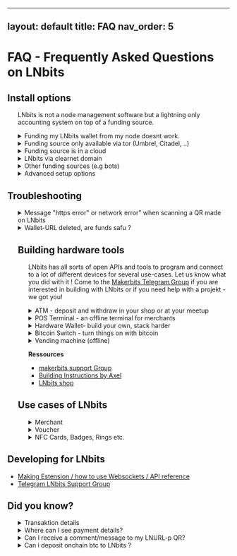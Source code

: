 ------
layout: default
title: FAQ
nav_order: 5
---



FAQ - Frequently Asked Questions on LNbits
==========================================

<h2>Install options</h2>
<ui><ul>
    <p>LNbits is not a node management software but a lightning only accounting system on top of a funding source.</p>
  
<details><summary>Funding my LNbits wallet from my node doesnt work.</summary>
<p>You will need to edit the lnd.conf file for this. The parameter to be included are <i>allow-circular-route=1 </i> respectively <i>allow_self_payment=1</i>. 
 </p>
 </details>
  
<details><summary>Funding source only available via tor (Umbrel, Citadel, ..)</summary>
    <ul><p>
        </p></ul>
    </details>
    
<details><summary>Funding source is in a cloud</summary>
    <ul><p>Voltage: lnd.conf cannot be edited atm
        </p></ul>
    </details>
    
<details><summary>LNbits via clearnet domain</summary>
    <ul><p>trezor hannes
        </p></ul>
</details>
    
<details><summary>Other funding sources (e.g bots)</summary>
    <ul>
 <p>The <a href="http://docs.lnbits.org/guide/wallets.html">new LNbits manual</a> shows you which sources you can use and how to configure each here</a>
        </p></ul>
</details>
    
<details><summary>Advanced setup options</summary>
    <ul><p>
      <details><summary>Can I prevent others from generating wallets on my node?</summary>
 <p>When you run your LNbits in clearnet basically everyone can generate a wallet on it. Since the funds of your node are bound to these wallets you might want to prevent that. There are two ways to do so
 <li>configure the allowed users / extensions <a href="https://github.com/lnbits/lnbits/blob/main/.env.example">in the .env file</a>
 <li>configure the allowed users / extensions <a href="https://github.com/lnbits/lnbits/tree/main/lnbits/extensions/usermanager">via the Usermanager-Extension</a>. You can find <a href="http://docs.lnbits.org/guide/admin_ui.html">more info about the superuser and the admin extension here</a>
 Please not that all entries in the .env file will not be the taken into account anylonger after you activated the admin extension.
 </p>
 </details>
  </ul>
    </p></ul>
</details>
</ui>



<h2>Troubleshooting</h2>
<ui><ul>
  <details><summary>Message "https error" or network error" when scanning a QR made on LNbits</summary><ui>
<p>Bad news, this is a routing error that might have quite a lot of reasons. Lets try a few of the most possible problems and their solutions. </p>
  <p>A - LNbits is running behind Tor only, you can't open it on a public domain like lnbits.yourdomain.com</p>

    <li>Open your LNbits LNURL page using the .onion URI, so the QR is generated using an accessible .onion URI. Do not generate that QR from a .local URI, because it will not be visible over internet, only in your LAN.</li>
    <li>Open your LN wallet app that you use to scan that QR, using Tor connection. Otherwise your app cannot read that .onion URI. If the app it doesn't have integrated Tor, you can use Orbot (Android).</li>
  </ui>
  <p>B - If you run your LNbits over Tor and want to offer public LN services, you should consider to move it to a clearnet (domain/IP) access, with https SSL certificate.</p>
  <ul>
    <li>The easiest way (2 min setup) is to use Caddy. Just follow the instructions from <a href="https://docs.lnbits.org/guide/installation.html#reverse-proxy-with-automatic-https-using-caddy">here</a> and your LNbits will be accesible through clearnet https.
        You must have a domain and be able to configure in your DNS records a subdomain for your LNbits instance (eg. lnbits.mydomain.com).
        Also you need access to your internet router to open the port 443 and forward it your LNbits IP machine in your LAN.</li>
    <li>You can also use apache option, explained in the <a href="https://docs.lnbits.org/guide/installation.html#running-behind-an-apache2-reverse-proxy-over-https">LNbits installation manual</a>.</li>
    <li>If you LNbits run in a bundle node (Umbrel, Citadel, myNode, Embassy, Raspiblitz etc), you can follow <a href="https://github.com/TrezorHannes/vps-lnbits">this extensive guide</a> with many options to make your Tor only LNbits into a clearnet LNbits.
    </ui> </details>

  <details><summary>Wallet-URL deleted, are funds safu ?</summary>
    <ul>
      <p>
       <details><summary>Wallet on demo server legend.lnbits</summary><p>Always save a copy of your wallet-URL, Export2phone-QR or LNDhub for your own wallets in a safe place. LNbits CANNOT help you to recover them when lost.
      </details>     
      </p>
     
      <p>
      <details><summary>Wallet on your own funding source/node</summary><p>Always save a copy of your wallet-URL, Export2phone-QR or LNDhub for your own wallets in a safe place. You can find all LNbits wallet-IDs in your LNbits database. 
         </ul>
      </details> 
    </p></ul>
    
  </details>
 
 
 

<h2>Building hardware tools</h2>
<ul>
  <p>LNbits has all sorts of open APIs and tools to program and connect to a lot of different devices for several use-cases. Let us know what you did with it ! Come to the <a href="https://t.me/makerbits">Makerbits Telegram Group</a> if you are interested in building with LNbits or if you need help with a projekt - we got you! </p>

 
 <details><summary>ATM - deposit and withdraw in your shop or at your meetup</summary>
    <ul><p>
        </p></ul>
</details>
  
<details><summary>POS Terminal - an offline terminal for merchants</summary>
    <ul><p>
        </p></ul>
    </details>
    
<details><summary>Hardware Wallet- build your own, stack harder</summary>
    <ul><p>
        </p></ul>
</details>
    
<details><summary>Bitcoin Switch - turn things on with bitcoin</summary>
    <ul><p>Candy dispenser, vending machines (online), grabbing machines, jukeboxes, bandits and <a href="https://github.com/cryptoteun/awesome-lnbits">all sorts of other things have already been build with LNbits´ tools</a>. 
        </p></ul>
</details>
    
<details><summary>Vending machine (offline)</summary>
    <ul><p>
        </p></ul>
    </details>

  <p><b>Ressources</b><ul>
  <li><a href="https://t.me/makerbits'">makerbits support Group</a></li>
  <li><a href="ereignishorizont.xyz/">Building Instructions by Axel</a></li>
  <li><a href="https://shop.lnbits.com/">LNbits shop</a></li>
  </ul></ul><p>



<h2>Use cases of LNbits</h2>
<ui><ul>
<details><summary>Merchant</summary>
    <ul><p>
        </p></ul>
</details>

<details><summary>Voucher</summary>
    <ul><p>
        </p></ul>
</details>
</ui>

<details><summary>NFC Cards, Badges, Rings etc.</summary>
    <ul><p>
      <details><summary>Printed voucher links or tippingcards</summary>
<p>To write cards you will need LNbits to be available in clearnet. Please consider running your own LNbits instance for this.</p>
 <ul>
LNURLw are strings that represent a faucet-link to a wallet. By scanning it, everyone will be able to withdraw sats from it. A LNURLw can be either a QR that leads to a static link or to one that responds with new invoices every time it is scanned (click "no assmilking"). You can create these QR by adding the LNURLw extension and generate the vouchertype you need. <ul>
    <li>Voucher can as well be printed directly from LNbits. After you created it, click the "eye" next to the link. By pressing the printer-button you print the plain QR but you could as well integrate it into a nice tippincard or voucher template by choosing "Advanced voucher" -> "Use custom voucher design". We collected some designs as well as templates to make your own ones under <href="https://youtu.be/c5EV9UNgVqk">this LNbits voucher video-guide.</a>. You will be able to create and print as much voucher as you like with it. Happy orangepilling!</li>
  <li>  Note that your LNbits needs to be reachable in clearnet to offer vouchers to others. </li>
  </details>
  
  <details><summary>Creating a NFC card for a wallet</summary>
 <p>To write cards you will need LNbits to be available in clearnet. Please consider running your own LNbits instance for this.</p>
    <li>On top to just printing voucher for your wallet you can also <a href="https://youtu.be/CQz1ILcK0PY">write these LNURLw to a simple NFC card fromon NTAG216</a> by not clicking the printer but the NFC symbol on android/chrome and tapping your card against the device. This will enable the cardholder to directly spend those sats at a tpos, pos or wallet-app another one uses that can handle lightning payments via NFC. </li>
    <li>If you run an event and want to hand out bigger amounts of cards with simple voucher links on consider this <a hrel="nfc-brrr.com/">NFC-brrr batch tool</a> as well as using NTAG424 cards, so that your customers can rewrite them later with an own wallet and the boltcard service (see ff)</li>
<li>For bigger amounts the Boltcard-Extension should be used. It will generate a link that sends a new invoice every time it is used for payments and keeps track too if the allowed card-ID is redeeming funds. Hence the setup of Boltcards is a bit safer but it needs some additional tools. You can find <a href="https://plebtag.com/write-tags/">further infos on creating or updating boltcards here</a>.
  </details>
        </p></ul>

      <p><b>Ressources</b><ul>
<li><a href="https://www.plebtag.com">PlebTag, infos, Lasercards, Badges</a></li>
<li><a href="https://www.boltcard.org">Coincorner Boltcard</a></li>
<li><a href="https://www.lasereyes.cards">Lasercards</a></li>
<li><a href="https://www.bitcoin-ring.com">Bitcoin Ring</a></li>
<li><a href="https://github.com/taxmeifyoucan/HCPP2021-Badge">Badge</a></li>
      </ul></ul><p>
  </details></ul>
</ui>


    
<h2>Developing for LNbits</h2>
<ui><ul>
<li><a href="http://docs.lnbits.org/devs/development.html">Making Estension / how to use Websockets / API reference</a></li>
  <li><a href="https://t.me/lnbits">Telegram LNbits Support Group</a></li></ul>
</ui>



<h2>Did you know?</h2>
<ui><ul>
<details><summary>Transaktion details</summary>
    <ul><p>
        </p></ul>
  </details>
</ui>

<details><summary>Where can I see payment details?</summary>
<p>
When you receive a payment in Lnbits, the transaction log will display only a resumed type of the transaction. Like this:

![lnbits-tx-log.png](https://i.postimg.cc/gk2FMFG9/lnbits-tx-log.png)

As you can see on the left side, there's a little green arrow for receiveing or red arrow for sending.
If you click on that arrow, will popup a screen with more details about the transaction, including the message and the name attached to the payment.
</p>
<p>
If the sender's LN wallet support <a href="https://github.com/lnurl/luds">LUD-18</a> (nameDesc) will also insert an alias/pseudonym preceeding the comment. This is optional and only if the sender want to send that name. It can be any name and not related to real names.
</p>

![lnbits-tx-details.png](https://i.postimg.cc/yYnvyK4w/lnbits-tx-details.png)

</details>

<details><summary>Can I receive a comment/message to my LNURL-p QR?</summary>
<p>
When you create a LNURL-p, by default the comment box is not filled. That means comments are not allowed to be attached to payments.
In order to allow comments, add the characters lenght of the box, from 1 to 250. Once you put a number there, the comment box will be displayed in the payment process. You can also edit a LNURL-p already created and add that number.

![lnbits-lnurl-comment.png](https://i.postimg.cc/HkJQ9xKr/lnbits-lnurl-comment.png)

</p>
</details>

<details><summary>Can i deposit onchain btc to LNbits ?</summary>
<p>There are multiple ways to exchange sats from onchain btc to LN btc (resp. to LNbits).</p>
<p>A - Via a swap service like <a href="https://boltz.exchange/">Boltz</a>, <a href="https://fixedfloat.com/">FixedFloat</a>, <a href="https://swap.diamondhands.technology/">DiamondHands</a> or <a href="https://zigzag.io/">ZigZag</a>.</p>
<p>This is useful if you provide only LNURL/LN invoices from your LNbits instance, but a payer only has onchain sats so 
  they will have to the swap those sats first on their side.</p>
<p>The procedure is simple: user sends onchain btc to the swap service and provides the LNURL / LN invoice from LNbits as destination of the swap.</p>
<p>B - Using the Onchain LNbits extension</p>
<p>Keep in mind that this is a separate wallet, not the LN btc one that is represented by LNbits as "your wallet" upon your LN funding source. This onchain wallet can be used also to swap LN btc to (e.g. your hardwarewallet) by using the LNbits Boltz or Deezy extension. If you run a webshop that is linked to your LNbits for LN payments, it is very handy to regularily drain all the sats from LN into onchain. This leads to more space in your LN channels to be able to receive new fresh sats.</p>
<p>Procedure </p>
<ul>
<li>Use Electrum or Sparrow wallet to create a new onchain wallet and save the backup seed in a safe place</li>
<li>Go to wallet information and copy the xpub</li>
<li>Go to LNbits - Onchain extension and create a new watch-only wallet with that xpub</li>
<li>Go to LNbits - Tipjar extension and create a new Tipjar. Select also the onchain option besides the LN wallet.</li>
<li>Optional - Go to LNbits - SatsPay extension and create a new charge for onchain btc. You can choose between onchain and LN or both. It will then create an invoice that can be shared.</li>
<li>Optional - If you use your LNbits linked to a Wordpress + Woocommerce page, once you create/link a watch-only wallet to your LN btc shop wallet, the customer will have both options to pay on the same screen.</li>
</ul>
  </ul>
</details>

